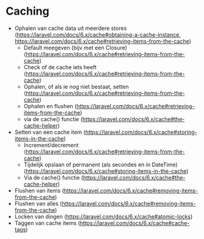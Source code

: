 # Caching
- Ophalen van cache data uit meerdere stores (https://laravel.com/docs/6.x/cache#obtaining-a-cache-instance, https://laravel.com/docs/6.x/cache#retrieving-items-from-the-cache)
    - Default meegeven (bijv met een Closure) (https://laravel.com/docs/6.x/cache#retrieving-items-from-the-cache)
    - Check of de cache iets heeft (https://laravel.com/docs/6.x/cache#retrieving-items-from-the-cache)
    - Ophalen, of als ie nog niet bestaat, setten (https://laravel.com/docs/6.x/cache#retrieving-items-from-the-cache)
    - Ophalen en flushen (https://laravel.com/docs/6.x/cache#retrieving-items-from-the-cache)
    - via de cache() functie (https://laravel.com/docs/6.x/cache#the-cache-helper)
- Setten van een cache item (https://laravel.com/docs/6.x/cache#storing-items-in-the-cache)
    - Increment/decrement (https://laravel.com/docs/6.x/cache#retrieving-items-from-the-cache)
    - Tijdelijk opslaan of permanent (als secondes en in DateTime) (https://laravel.com/docs/6.x/cache#storing-items-in-the-cache)
    - Via de cache() functie (https://laravel.com/docs/6.x/cache#the-cache-helper)
- Flushen van items (https://laravel.com/docs/6.x/cache#removing-items-from-the-cache)
- Flushen van alles (https://laravel.com/docs/6.x/cache#removing-items-from-the-cache)
- Locken van dingen (https://laravel.com/docs/6.x/cache#atomic-locks)
- Taggen van cache items (https://laravel.com/docs/6.x/cache#cache-tags)
